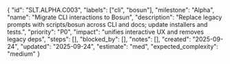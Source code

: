 {
  "id": "SLT.ALPHA.C003",
  "labels": ["cli", "bosun"],
  "milestone": "Alpha",
  "name": "Migrate CLI interactions to Bosun",
  "description": "Replace legacy prompts with scripts/bosun across CLI and docs; update installers and tests.",
  "priority": "P0",
  "impact": "unifies interactive UX and removes legacy deps",
  "steps": [],
  "blocked_by": [],
  "notes": [],
  "created": "2025-09-24",
  "updated": "2025-09-24",
  "estimate": "med",
  "expected_complexity": "medium"
}


